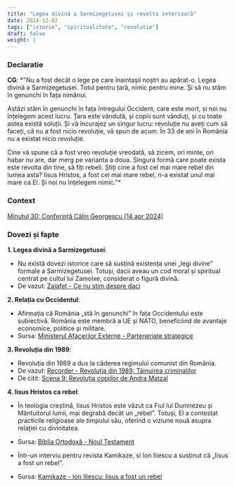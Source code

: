 ```yaml
---
title: "Legea divină a Sarmizegetusei și revolta interioară"
date: 2024-12-02
tags: ["istorie", "spiritualitate", "revolutie"]
draft: false
weight: 1
---
```


### Declaratie  

**CG**: *"Nu a fost decât o lege pe care înaintașii noștri au apărat-o. <span class="emphasis">Legea divină a Sarmizegetusei</span>. Totul pentru țară, nimic pentru mine. Și să nu stăm în genunchi în fața nimănui.  

Astăzi stăm în genunchi în fața întregului Occident, care este mort, și noi nu înțelegem acest lucru. <span class="emphasis">Țara este vândută, și copiii sunt vânduți</span>, și cu toate astea există soluții. Și vă încurajez un singur lucru: revoluție nu aveți cum să faceți, <span class="emphasis">că nu a fost nicio revoluție, vă spun de acum. În 33 de ani în România nu a existat nicio revoluție.  

Cine vă spune că a fost vreo revoluție vreodată, să zicem, ori minte, ori habar nu are, dar merg pe varianta a doua.</span> Singura formă care poate exista este revolta din tine, să fiți rebeli. Știți cine a fost cel mai mare rebel din lumea asta? <span class="emphasis">Iisus Hristos</span>, a fost cel mai mare rebel, n-a existat unul mai mare ca El. Și noi nu înțelegem nimic."*  

### Context  
[Minutul 30: Conferință Călin Georgescu (14 apr 2024)](https://youtu.be/vJlAh0zz3LA?si=BWkFp47FRdhO4VuU&t=1827)  

### Dovezi și fapte  
<!--more-->

**1. Legea divină a Sarmizegetusei**:  
- Nu există dovezi istorice care să susțină existența unei „legi divine” formale a Sarmizegetusei. Totuși, dacii aveau un cod moral și spiritual centrat pe cultul lui Zamolxe, considerat o figură divină.  
- De vazut: [Zaiafet - Ce nu stim despre daci](https://www.youtube.com/watch?v=d6avCfgonEo)

**2. Relația cu Occidentul**:  
- Afirmația că România „stă în genunchi” în fața Occidentului este subiectivă. România este membră a UE și NATO, beneficiind de avantaje economice, politice și militare.  
- Sursa: [Ministerul Afacerilor Externe - Parteneriate strategice](https://www.mae.ro/)  

**3. Revoluția din 1989**:  
- Revoluția din 1989 a dus la căderea regimului comunist din România. 
- De vazut: [Recorder - Revoluția din 1989: Tăinuirea criminalilor](https://recorder.ro/revolutia-din-89-nu-s-a-incheiat-inca-33-de-ani-de-tainuire-a-criminalilor/) 
- De citit: [Scena 9: Revoluția copiilor de Andra Matzal](https://www.scena9.ro/article/revolutia-copiilor-trauma-1989)

**4. Iisus Hristos ca rebel**:  
- În teologia creștină, Iisus Hristos este văzut ca Fiul lui Dumnezeu și Mântuitorul lumii, mai degrabă decât un „rebel”. Totuși, El a contestat practicile religioase ale timpului său, oferind o viziune nouă asupra relației cu divinitatea.  
- Sursa: [Biblia Ortodoxă - Noul Testament](https://www.bibliaortodoxa.ro/)  

- Într-un interviu pentru revista Kamikaze, si Ion Iliescu a susținut că „Iisus a fost un rebel”. 
- Sursa: [Kamikaze - Ion Iliescu: Iisus a fost un rebel](https://web.archive.org/web/20100715201957/https://kamikazeonline.ro/2010/06/ion-iliescu-iisus-a-fost-un-rebel/)   


